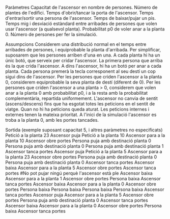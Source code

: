 Paràmetres
Capacitat de l'ascensor en nombre de persones.
Número de plantes de l'edifici.
Temps d'obrir/tancar la porta de l'ascensor.
Temps d'entrar/sortir una persona de l'ascensor.
Temps de baixar/pujar un pis.
Temps mig i desviació estàndard entre arribades de persones que volen usar l'ascensor (a qualsevol planta).
Probabilitat p0 de voler anar a la planta 0.
Número de persones per fer la simulació.


Assumpcions
Considerem una distribució normal en el temps entre arribades de persones, i equiprobable la planta d'arribada. Per simplificar, suposarem que les persones arriben d'una en una.
A cada planta hi ha un únic botó, que serveix per cridar l'ascensor. La primera persona que arriba és la que crida l'ascensor.
A dins l'ascensor, hi ha un botó per anar a cada planta. Cada persona premerà la tecla corresponent al seu destí un cop sigui dins de l'ascensor.
Per les persones que criden l'ascensor a la planta 0, considerem equiprobable la seva planta de destí (diferent de 0). Per les persones que criden l'ascensor a una planta > 0, considerem que volen anar a la planta 0 amb probabilitat p0, i a la resta amb la probabilitat complementària, repartida uniformement.
L'ascensor no canvia de sentit (ascens/descens) fins que ha esgotat totes les peticions en el sentit de viatge. Quan no hi ha peticions queda aturat.
Les peticions internes i externes tenen la mateixa prioritat.
A l'inici de la simulació l'ascensor es troba a la planta 0, amb les portes tancades.


Sortida (exemple suposant capacitat 5, i altres paràmetres no especificats)
Petició a la planta 23
Ascensor puja
Petició a la planta 10
Ascensor para a la planta 10
Ascensor obre portes
Persona puja amb destinació planta 0
Persona puja amb destinació planta 0
Persona puja amb destinació planta 1
Ascensor tanca portes
Ascensor puja
Petició a la planta 5
Ascensor para a la planta 23
Ascensor obre portes
Persona puja amb destinació planta 0
Persona puja amb destinació planta 0
Ascensor tanca portes
Ascensor baixa
Ascensor para a la planta 5
Ascensor obre portes
Ascensor tanca portes #No pot pujar ningú perquè l'ascensor està ple
Ascensor baixa
Ascensor para a la planta 1
Ascensor obre portes
Persona baixa
Ascensor tanca portes
Ascensor baixa
Ascensor para a la planta 0
Ascensor obre portes
Persona baixa
Persona baixa
Persona baixa
Persona baixa
Ascensor tanca portes
Ascensor puja
Ascensor para a la planta 5
Ascensor obre portes
Persona puja amb destinació planta 0
Ascensor tanca portes
Ascensor baixa
Ascensor para a la planta 0
Ascensor obre portes
Persona baixa
Ascensor tanca portes